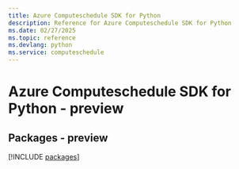 ```yaml
---
title: Azure Computeschedule SDK for Python
description: Reference for Azure Computeschedule SDK for Python
ms.date: 02/27/2025
ms.topic: reference
ms.devlang: python
ms.service: computeschedule
---
```

# Azure Computeschedule SDK for Python - preview
## Packages - preview
[!INCLUDE [packages](computeschedule-index.md)]